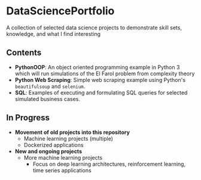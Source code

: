 # DataSciencePortfolio
A collection of selected data science projects to demonstrate skill sets, knowledge, and what I find interesting

## Contents
* __PythonOOP__: An object oriented programming example in Python 3 which will run simulations of the El Farol problem from complexity theory
* __Python Web Scraping__: Simple web scraping example using Python's `beautifulsoup` and `selenium`.
* __SQL__: Examples of executing and formulating SQL queries for selected simulated business cases.

## In Progress
* __Movement of old projects into this repository__
  * Machine learning projects (multiple)
  * Dockerized applications
* __New and ongoing projects__
  * More machine learning projects
    * Focus on deep learning architectures, reinforcement learning, time series applications
 
